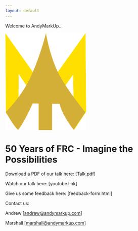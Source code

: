 ```yaml
---
layout: default
---
```


Welcome to AndyMarkUp...

![](AMU-Arrow-Med.png)

# [](#header-1)50 Years of FRC - Imagine the Possibilities

Download a PDF of our talk here: [Talk.pdf]

Watch our talk here: [youtube.link]

Give us some feedback here: [feedback-form.html]

Contact us:

Andrew [andrew@andymarkup.com]

Marshall [marshall@andymarkup.com]
